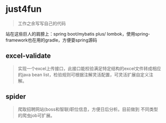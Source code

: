 # just4fun
> 工作之余写写自己的代码

站在这些巨人的肩膀上：spring boot/mybatis plus/
lombok，使用spring-framework也在用的gradle，方便耍spring源码

## excel-validate
> 实现一个excel上传接口，此接口能校验满足特定结构的excel文件转成相应
的java bean list，检验规则可根据注解灵活配置，可灵活扩展自定义注解。

## spider
> 爬取招聘网站(boss和智联)职位信息，方便日后分析。目前做到
不同类型的爬虫job可扩展。